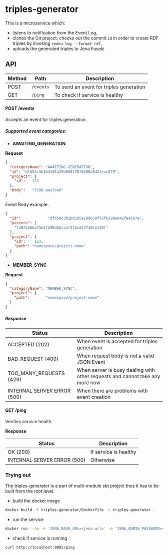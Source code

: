 # triples-generator

This is a microservice which:
- listens to notification from the Event Log,
- clones the Git project, checks out the commit `id` in order to create RDF triples by invoking `renku log --format rdf`,
- uploads the generated triples to Jena Fuseki

## API

| Method | Path                            | Description                             |
|--------|---------------------------------|-----------------------------------------|
| POST   | ```/events```                   | To send an event for triples generation |
| GET    | ```/ping```                     | To check if service is healthy          |

#### POST /events

Accepts an event for triples generation.

##### Supported event categories:

- **AWAITING_GENERATION**

**Request**

```json
{
  "categoryName": "AWAITING_GENERATION",
  "id": "df654c3b1bd105a29d658f78f6380a842feac879",
  "project": {
    "id":   123
  },
  "body":   "JSON payload"
}
```

Event Body example:

```json
{
  "id":            "df654c3b1bd105a29d658f78f6380a842feac879",
  "parents": [
    "f307326be71b17b90db5caaf47bcd44710fe119f"
  ],
  "project": {
    "id":    123,
    "path": "namespace/project-name"
  }
}
```

- **MEMBER_SYNC**

**Request**

```json
{
  "categoryName": "MEMBER_SYNC",
  "project": {
    "path":       "namespace/project-name"
  }
}
```


##### Response

| Status                     | Description                                                                  |
|----------------------------|------------------------------------------------------------------------------|
| ACCEPTED (202)             | When event is accepted for triples generation                                |
| BAD_REQUEST (400)          | When request body is not a valid JSON Event                                  |
| TOO_MANY_REQUESTS (429)    | When server is busy dealing with other requests and cannot take any more now |
| INTERNAL SERVER ERROR (500)| When there are problems with event creation                                  |

#### GET /ping

Verifies service health.

**Response**

| Status                     | Description             |
|----------------------------|-------------------------|
| OK (200)                   | If service is healthy   |
| INTERNAL SERVER ERROR (500)| Otherwise               |

### Trying out

The triples-generator is a part of multi-module sbt project thus it has to be built from the root level.

- build the docker image

```bash
docker build -f triples-generator/Dockerfile -t triples-generator .
```

- run the service

```bash
docker run --rm -e 'JENA_BASE_URL=<jena-url>' -e 'JENA_ADMIN_PASSWORD=<jena-password>' -e 'GITLAB_BASE_URL=<gitlab-url>' -e 'EVENT_LOG_POSTGRES_HOST=<postgres-host>' -e 'EVENT_LOG_POSTGRES_USER=<user>' -e 'EVENT_LOG_POSTGRES_PASSWORD=<password>' -p 9002:9002 triples-generator
```

- check if service is running

```bash
curl http://localhost:9002/ping

